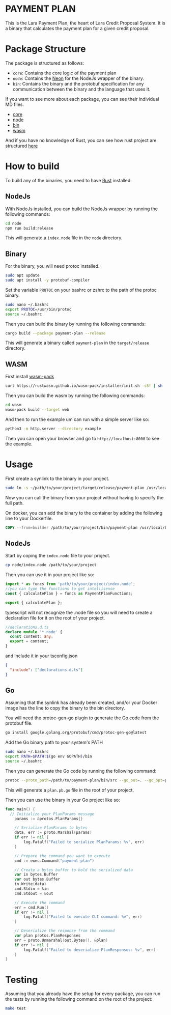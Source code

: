 # PAYMENT PLAN
This is the Lara Payment Plan, the heart of Lara Credit Proposal System. It is a binary that calculates the payment plan for a given credit proposal.

# Package Structure
The package is structured as follows:
- `core`: Contains the core logic of the payment plan
- `node`: Contains the [Neon](https://neon-rs.dev) for the NodeJs wrapper of the binary.
- `bin`: Contains the binary and the protobuf specification for any communication between the binary and the language that uses it.

If you want to see more about each package, you can see their individual MD files.

- [core](docs/core.md)
- [node](docs/node.md)
- [bin](docs/bin.md)
- [wasm](docs/wasm.md)

And if you have no knowledge of Rust, you can see how rust project are structured [here](docs/rust.md)


# How to build

To build any of the binaries, you need to have [Rust](https://www.rust-lang.org/tools/install) installed.

## NodeJs

With NodeJs installed, you can build the NodeJs wrapper by running the following commands:

```bash
cd node
npm run build:release
```

This will generate a `index.node` file in the `node` directory.

## Binary

For the binary, you will need protoc installed.

```bash	
sudo apt update
sudo apt install -y protobuf-compiler
```

Set the variable `PROTOC` on your bashrc or zshrc to the path of the protoc binary.

```bash
sudo nano ~/.bashrc
export PROTOC=/usr/bin/protoc
source ~/.bashrc
```

Then you can build the binary by running the following commands:

```bash
cargo build --package payment-plan --release
```

This will generate a binary called `payment-plan` in the `target/release` directory.

## WASM

First install [wasm-pack](https://github.com/rustwasm/wasm-pack?tab=readme-ov-file)

```bash
curl https://rustwasm.github.io/wasm-pack/installer/init.sh -sSf | sh
```

Then you can build the wasm by running the following commands:

```bash
cd wasm
wasm-pack build --target web  
```

And then to run the example um can run with a simple server like so:

```bash
python3 -m http.server --directory example
```

Then you can open your browser and go to `http://localhost:8000` to see the example.

# Usage
First create a synlink to the binary in your project.

```bash
sudo ln -s ~/path/to/your/project/target/release/payment-plan /usr/local/bin/payment-plan
```
Now you can call the binary from your project without having to specify the full path.

On docker, you can add the binary to the container by adding the following line to your Dockerfile.

```Dockerfile
COPY --from=builder /path/to/your/project/bin/payment-plan /usr/local/bin/payment-plan
```

## NodeJs

Start by coping the `index.node` file to your project.

```bash
cp node/index.node /path/to/your/project
```

Then you can use it in your project like so:

```typescript
import * as funcs from 'path/to/your/project/index.node';
//you can type the functions to get intellisense
const { calculatePlan } = funcs as PaymentPlanFunctions; 

export { calculatePlan };
```

typescript will not recognize the .node file so you will need to create a declaration file for it on the root of your project.

```typescript
//declarations.d.ts
declare module '*.node' {
  const content: any;
  export = content;
}
```

and include it in your tsconfig.json

```json
{
  "include": ["declarations.d.ts"]
}
```

## Go
Assuming that the synlink has already been created, and/or your Docker image has the line to copy the binary to the bin directory.

You will need the protoc-gen-go plugin to generate the Go code from the protobuf file.

```bash
go install google.golang.org/protobuf/cmd/protoc-gen-go@latest
```
Add the Go binary path to your system's PATH

```bash
sudo nano ~/.bashrc
export PATH=$PATH:$(go env GOPATH)/bin
source ~/.bashrc
```

Then you can generate the Go code by running the following command:

```bash
protoc --proto_path=/path/to/payment-plan/bin/src --go_out=. --go_opt=paths=source_relative protos/plan.proto
```

This will generate a `plan.pb.go` file in the root of your project.

Then you can use the binary in your Go project like so:

```go
func main() {
  // Initialize your PlanParams message
	params := &protos.PlanParams{}

	// Serialize PlanParams to bytes
	data, err := proto.Marshal(params)
	if err != nil {
		log.Fatalf("Failed to serialize PlanParams: %v", err)
	}

	// Prepare the command you want to execute
	cmd := exec.Command("payment-plan") 

	// Create a bytes buffer to hold the serialized data
	var in bytes.Buffer
	var out bytes.Buffer
	in.Write(data)
	cmd.Stdin = &in
	cmd.Stdout = &out

	// Execute the command
	err = cmd.Run()
	if err != nil {
		log.Fatalf("Failed to execute CLI command: %v", err)
	}

	// Deserialize the response from the command
	var plan protos.PlanResponses
	err = proto.Unmarshal(out.Bytes(), &plan)
	if err != nil {
		log.Fatalf("Failed to deserialize PlanResponses: %v", err)
	}
}
```

# Testing
Assuming that you already have the setup for every package, you can run the tests by running the following command on the root of the project:

```bash
make test
```